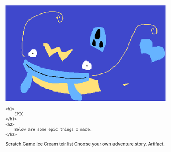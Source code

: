 <!doctype html>
<html lang="en">

<head>
    <meta charset="utf-8">
    <title>Epic Games Official Website</title>
</head>
<style>
    body {
        background-image: url("images/christmas.png"); background-repeat: no-repeat;
    }
</style>
<body>
    <img src="images/whiscash.png">

    <h1>
        EPIC
    </h1>
    <h2>
        Below are some epic things I made.
    </h2>

</body>
<a href="https://scratch.mit.edu/projects/246340804/#play er">Scratch Game</a> <a href="https://hnation237.github.io/Ice-Cream/">Ice Cream teir list</a> <a href="https://repl.it/@HenryNation/JohnWickIsInGraveDanger">Choose your own adventure story.</a> <a href="files/Artifact (1)">Artifact.</a>
</body>

</html>
